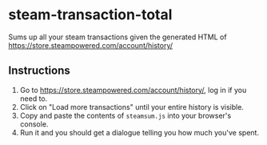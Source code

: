 # steam-transaction-total
Sums up all your steam transactions given the generated HTML of https://store.steampowered.com/account/history/

## Instructions
1. Go to https://store.steampowered.com/account/history/, log in if you need to.
2. Click on "Load more transactions" until your entire history is visible.
3. Copy and paste the contents of `steamsum.js` into your browser's console.
4. Run it and you should get a dialogue telling you how much you've spent.
